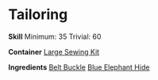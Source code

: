 <!-- TITLE: Blue Elephant Hide Belt -->
<!-- SUBTITLE: Made of durable elephant hide -->

# Tailoring
**Skill**
Minimum: 35
Trivial: 60

**Container**
[Large Sewing Kit](large-sewing-kit)

**Ingredients**
[Belt Buckle](belt-buckle)
[Blue Elephant Hide](blue-elephant-hide)